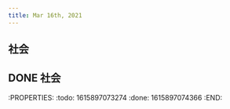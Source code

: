 ```yaml
---
title: Mar 16th, 2021
---
```


## 社会
## DONE 社会
:PROPERTIES:
:todo: 1615897073274
:done: 1615897074366
:END:
##
